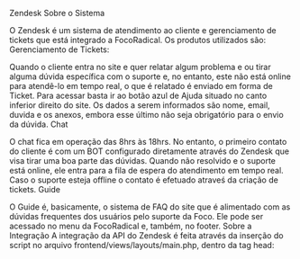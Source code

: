 Zendesk
Sobre o Sistema

O Zendesk é um sistema de atendimento ao cliente e gerenciamento de tickets que está integrado a FocoRadical. Os produtos utilizados são:
Gerenciamento de Tickets:

Quando o cliente entra no site e quer relatar algum problema e ou tirar alguma dúvida específica com o suporte e, no entanto, este não está online para atendê-lo em tempo real, o que é relatado é enviado em forma de Ticket. Para acessar basta ir ao botão azul de Ajuda situado no canto inferior direito do site. Os dados a serem informados são nome, email, duvida e os anexos, embora esse último não seja obrigatório para o envio da dúvida.
Chat

O chat fica em operação das 8hrs às 18hrs. No entanto, o primeiro contato do cliente é com um BOT configurado diretamente através do Zendesk que visa tirar uma boa parte das dúvidas. Quando não resolvido e o suporte está online, ele entra para a fila de espera do atendimento em tempo real. Caso o suporte esteja offline o contato é efetuado atraveś da criação de tickets.
Guide

O Guide é, basicamente, o sistema de FAQ do site que é alimentado com as dúvidas frequentes dos usuários pelo suporte da Foco. Ele pode ser acessado no menu da FocoRadical e, também, no footer.
Sobre a Integração
A integração da API do Zendesk é feita através da inserção do script no arquivo frontend/views/layouts/main.php, dentro da tag head: 
